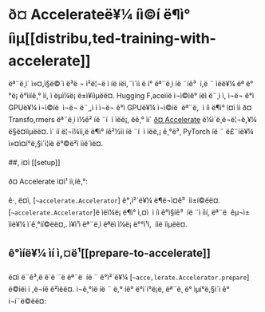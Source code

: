 <!--
Copyright 2022 The HuggingFace Team. All rights reserved.

Licensed under the Apache License, Version 2.0 (the "License"); you may not use this file except in compliance with
the License. You may obtain a copy of the License at

http://www.apache.org/licenses/LICENSE-2.0

Unless required by applicable law or agreed to in writing, software distributed under the License is distributed on
an "AS IS" BASIS, WITHOUT WARRANTIES OR CONDITIONS OF ANY KIND, either express or implied. See the License for the
specific language governing permissions and limitations under the License.

â ï¸ Note that this file is in Markdown but contain specific syntax for our doc-builder (similar to MDX) that may not be
rendered properly in your Markdown viewer.
-->

# ð¤ Accelerateë¥¼ íì©í ë¶ì° íìµ[[distribu,ted-training-with-accelerate]]

ëª¨ë¸ì´ ì»¤,ì§ë©´ì ë³ë ¬ ì²ë¦¬ë ì íë íëì,¨ì´ìì ë í° ëª¨ë¸ì íë ¨íê³  í,ë ¨ ìëë¥¼ ëª ë°°ë¡ ê°ìííê¸° ìí, ì ëµì¼ë¡ ë±ì¥íìµëë¤. Hugging F,aceììë ì¬ì©ìê° íëì ë¨¸ì ì, ì¬ë¬ ê°ì GPUë¥¼ ì¬ì©íë  ì¬ë¬ ë¨¸,ì ì ì¬ë¬ ê°ì GPUë¥¼ ì¬ì©íë  ëª¨ë,  ì íì ë¶ì° ì¤ì ìì ð¤ Transfo,rmers ëª¨ë¸ì ì½ê² íë ¨í  ì ìëë¡, ëê¸° ìí´ [ð¤ Accelerate](https://hug,gingface.co/docs/accelerate) ë¼ì´ë¸ë¬ë¦¬ë,¥¼ ë§ë¤ììµëë¤. ì´ íí ë¦¬ì¼ìì,ë ë¶ì° íê²½ìì íë ¨í  ì ìëë,¡ ê¸°ë³¸ PyTorch íë ¨ ë£¨íë¥¼ ì»¤ì¤í°ë,§ì´ì¦íë ë°©ë²ì ììë´ìë¤.

##, ì¤ì [[setup]]

ð¤ Accelerate ì¤ì¹ ìì,íê¸°:




ê·¸ ë¤ì, [`~accelerate.Accelerator`] ê°,ì²´ë¥¼ ë¶ë¬ì¤ê³  ìì±í©ëë¤. [`~accelerate.Accelerator`]ë ìëì¼ë¡ ë¶ì° ì,¤ì  ì íì ê°ì§íê³  íë ¨ì íìí, ëª¨ë  êµ¬ì± ììë¥¼ ì´ê¸°íí©ëë¤,. ì¥ì¹ì ëª¨ë¸ì ëªëì ì¼ë¡ ë°°ì¹í,  íìë ììµëë¤.




## ê°ìíë¥¼ ìí ì,¤ë¹[[prepare-to-accelerate]]

ë¤ì ë¨ê³,ë ê´ë ¨ë ëª¨ë  íë ¨ ê°ì²´ë¥¼ [`~acce,lerate.Accelerator.prepare`] ë©ìëì ì ,ë¬íë ê²ìëë¤. ì¬ê¸°ìë íë ¨ ë,° íê° ë°ì´í°ë¡ë, ëª¨ë¸ ë° ìµí°ë,§ì´ì ê° í¬í¨ë©ëë¤:


